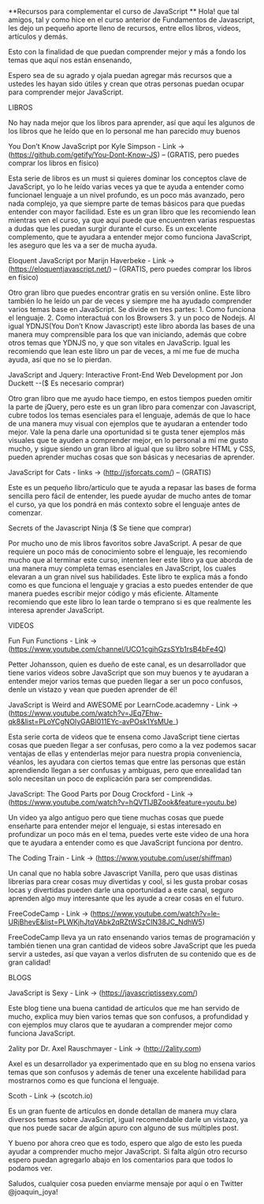 **Recursos para complementar el curso de JavaScript
**
Hola! que tal amigos, tal y como hice en el curso anterior de Fundamentos de Javascript,
les dejo un pequeño aporte lleno de recursos, entre ellos libros, videos, artículos y demás.

Esto con la finalidad de que puedan comprender mejor y más a fondo los temas que aquí nos están ensenando,

Espero sea de su agrado y ojala puedan agregar más recursos que a ustedes les hayan sido útiles y crean que otras personas puedan ocupar para comprender mejor JavaScript.

LIBROS

No hay nada mejor que los libros para aprender, así que aquí les algunos de los libros que he leído que en lo personal me han parecido muy buenos

You Don’t Know JavaScript por Kyle Simpson - Link -> (https://github.com/getify/You-Dont-Know-JS) – (GRATIS, pero puedes comprar los libros en físico)

Esta serie de libros es un must si quieres dominar los conceptos clave de JavaScript, yo lo he leído varias veces ya que te ayuda a entender como funcionael lenguaje a un nivel profundo, es un poco más avanzado, pero nada complejo, ya que siempre parte de temas básicos para que puedas entender con mayor facilidad. Este es un gran libro que les recomiendo lean mientras ven el curso, ya que aquí puede que encuentren varias respuestas a dudas que les puedan surgir durante el curso. Es un excelente complemento, que te ayudara
a entender mejor como funciona JavaScript, les aseguro que les va a ser de mucha ayuda.

Eloquent JavaScript por Marijn Haverbeke - Link -> (https://eloquentjavascript.net/) – (GRATIS, pero puedes comprar los libros en físico)

Otro gran libro que puedes encontrar gratis en su versión online. Este libro también lo he leído un par de veces y siempre me ha ayudado comprender varios temas base en JavaScript.
Se divide en tres partes: 1. Como funciona el lenguaje. 2. Como interactuá con los Browsers 3. y un poco de Nodejs. Al igual YDNJS(You Don’t Know Javascript) este libro aborda las bases de
una manera muy comprensible para los que van iniciando, además que cobre otros temas que YDNJS no, y que son vitales en JavaScrip. Igual les recomiendo que lean este libro un par de veces, a mí
me fue de mucha ayuda, así que no se lo pierdan.

JavaScript and Jquery: Interactive Front-End Web Development por Jon Duckett --($ Es necesario comprar)

Otro gran libro que me ayudo hace tiempo, en estos tiempos pueden omitir la parte de jQuery, pero este es un gran libro para comenzar con Javascript, cubre todos los temas esenciales para el lenguaje, además de que lo hace de una manera muy visual con ejemplos que te ayudaran a entender todo mejor. Vale la pena darle una oportunidad si te gusta tener ejemplos más visuales que te ayuden a comprender mejor, en lo personal a mí me gusto mucho, y sigue siendo un gran libro al igual que su libro sobre HTML y CSS, pueden aprender muchas cosas que son básicas y necesarias de aprender.

JavaScript for Cats - links -> (http://jsforcats.com/) – (GRATIS)

Este es un pequeño libro/articulo que te ayuda a repasar las bases de forma sencilla pero fácil de entender, les puede ayudar de mucho antes de tomar el curso, ya que los pondrá en más contexto sobre el lenguaje antes de comenzar.

Secrets of the Javascript Ninja ($ Se tiene que comprar)

Por mucho uno de mis libros favoritos sobre JavaScript. A pesar de que requiere un poco más de conocimiento sobre el lenguaje, les recomiendo mucho que al terminar este curso, intenten leer este libro ya que aborda de una manera muy completa temas esenciales en JavaScript, los cuales elevaran a un gran nivel sus habilidades. Este libro te explica más a fondo como es que funciona el lenguaje y gracias a esto puedes entender de que manera puedes escribir mejor código y más eficiente. Altamente recomiendo que este libro lo lean tarde o temprano si es que realmente les interesa aprender JavaScript.

VIDEOS

Fun Fun Functions - Link -> (https://www.youtube.com/channel/UCO1cgjhGzsSYb1rsB4bFe4Q)

Petter Johansson, quien es dueño de este canal, es un desarrollador que tiene varios videos sobre JavaScript que son muy buenos y te ayudaran a entender mejor varios temas que pueden llegar a ser un poco confusos, denle un vistazo y vean que pueden aprender de él!

JavaScript is Weird and AWESOME por LearnCode.academny - Link -> (https://www.youtube.com/watch?v=JEq7Ehw-qk8&list=PLoYCgNOIyGABI011EYc-avPOsk1YsMUe_)

Esta serie corta de videos que te ensena como JavaScript tiene ciertas cosas que pueden llegar a ser confusas, pero como a la vez podemos sacar ventajas de ellas y entenderlas mejor para nuestra propia conveniencia, véanlos, les ayudara con ciertos temas que entre las personas que están aprendiendo llegan a ser confusas y ambiguas, pero que enrealidad tan solo necesitan un poco de explicación para ser comprendidas.

JavaScript: The Good Parts por Doug Crockford - Link -> (https://www.youtube.com/watch?v=hQVTIJBZook&feature=youtu.be)

Un video ya algo antiguo pero que tiene muchas cosas que puede enseñarte para entender mejor el lenguaje, si estas interesado en profundizar un poco más en el tema, puedes verte este video de una hora que te ayudara a entender como es que JavaScript funciona por dentro.

The Coding Train - Link -> (https://www.youtube.com/user/shiffman)

Un canal que no habla sobre Javascript Vanilla, pero que usas distinas librerias para crear cosas muy divertidas y cool, si les gusta probar cosas locas y divertidas pueden darle una oportunidad a este canal, seguro aprenden algo muy interesante que les ayude a crear cosas en el futuro.

FreeCodeCamp - Link -> (https://www.youtube.com/watch?v=le-URjBhevE&list=PLWKjhJtqVAbk2qRZtWSzCIN38JC_NdhW5)

FreeCodeCamp lleva ya un rato ensenando varios temas de programación y también tienen una gran cantidad de videos sobre JavaScript que les pueda servir a ustedes, así que vayan a verlos disfruten de su contenido que es de gran calidad!

BLOGS

JavaScript is Sexy - Link -> (https://javascriptissexy.com/)

Este blog tiene una buena cantidad de artículos que me han servido de mucho, explica muy bien varios temas que son confusos, a profundidad y con ejemplos muy claros que te ayudaran a comprender mejor como funciona JavaScript.

2ality por Dr. Axel Rauschmayer - Link -> (http://2ality.com)

Axel es un desarrollador ya experimentado que en su blog no ensena varios temas que son confusos y además de tener una excelente habilidad para mostrarnos como es que funciona el lenguaje.

Scoth - Link -> (scotch.io)

Es un gran fuente de artículos en donde detallan de manera muy clara diversos temas sobre JavaScript, igual recomendable darle un vistazo, ya que nos puede sacar de algún apuro con alguno de sus múltiples post.

Y bueno por ahora creo que es todo, espero que algo de esto les pueda ayudar a comprender mucho mejor JavaScript. Si falta algún otro recurso espero puedan agregarlo abajo en los comentarios para que todos lo podamos ver.

Saludos, cualquier cosa pueden enviarme mensaje por aquí o en Twitter @joaquin_joya!